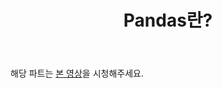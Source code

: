 ﻿---
title: Pandas란?
slug: 1-1
category: '1. Pandas'
---

해당 파트는 [본 영상](https://www.youtube.com/watch?v=4temEoXl8mE&list=PLGPF8gvWLYyrkF85itdBHaOLSVbtdzBww&index=2)을 시청해주세요.

